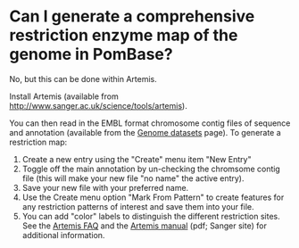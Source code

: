 # Can I generate a comprehensive restriction enzyme map of the genome in PomBase?
<!-- pombase_categories: Tools and resources -->

No, but this can be done within Artemis.

Install Artemis (available from
http://www.sanger.ac.uk/science/tools/artemis).

You can then read in the EMBL format chromosome contig files of
sequence and annotation (available from the 
[Genome datasets](/downloads/genome-datasets#sequences) page). To
generate a restriction map:

1.  Create a new entry using the "Create" menu item "New Entry"
2.  Toggle off the main annotation by un-checking the chromsome contig
    file (this will make your new file "no name" the active entry).
3.  Save your new file with your preferred name.
4.  Use the Create menu option "Mark From Pattern" to create features
    for any restriction patterns of interest and save them into your
    file.
5.  You can add "color" labels to distinguish the different restriction
    sites. See the [Artemis FAQ](/faq/there-equivalent-artemis-java-applet-pombase) and the
    [Artemis manual](ftp://ftp.sanger.ac.uk/pub/resources/software/artemis/artemis.pdf) (pdf;
    Sanger site) for additional information.


